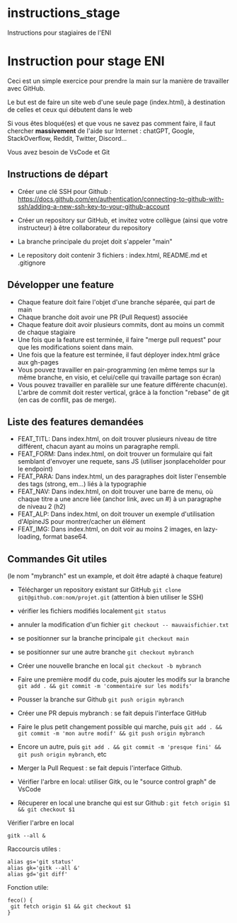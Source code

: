 # instructions_stage

Instructions pour stagiaires de l'ENI

# Instruction pour stage ENI

Ceci est un simple exercice pour prendre la main sur la manière de travailler avec GitHub.

Le but est de faire un site web d'une seule page (index.html), à destination de celles et ceux qui débutent dans le web 

Si vous êtes bloqué(es) et que vous ne savez pas comment faire, il faut chercher **massivement** de l'aide sur Internet : chatGPT, Google, StackOverflow, Reddit, Twitter, Discord...

Vous avez besoin de VsCode et Git

## Instructions de départ

- Créer une clé SSH pour Github : https://docs.github.com/en/authentication/connecting-to-github-with-ssh/adding-a-new-ssh-key-to-your-github-account

- Créer un repository sur GitHub, et invitez votre collègue (ainsi que votre instructeur) à être collaborateur du repository

- La branche principale du projet doit s'appeler "main"

- Le repository doit contenir 3 fichiers : index.html, README.md et .gitignore

## Développer une feature

- Chaque feature doit faire l'objet d'une branche séparée, qui part de main
- Chaque branche doit avoir une PR (Pull Request) associée
- Chaque feature doit avoir plusieurs commits, dont au moins un commit de chaque stagiaire
- Une fois que la feature est terminée, il faire "merge pull request" pour que les modifications soient dans main.
- Une fois que la feature est terminée, il faut déployer index.html grâce aux gh-pages
- Vous pouvez travailler en pair-programming (en même temps sur  la même branche, en visio, et celui/celle qui travaille partage son écran)
- Vous pouvez travailler en parallèle sur une feature différente chacun(e).  L'arbre de commit doit rester vertical, grâce à la fonction "rebase" de git (en cas de conflit, pas de merge).


##  Liste des features demandées

- FEAT_TITL: Dans index.html, on doit trouver plusieurs niveau de titre différent, chacun ayant au moins un paragraphe rempli.
- FEAT_FORM: Dans index.html, on doit trouver un formulaire qui fait semblant d'envoyer une requete, sans JS (utiliser jsonplaceholder pour le endpoint)
- FEAT_PARA: Dans index.html, un des paragraphes doit lister l'ensemble des tags (strong, em...) liés à la typographie
- FEAT_NAV:  Dans index.html, on doit trouver une barre de menu, où chaque titre a une ancre liée (anchor link, avec un #) à un paragraphe de niveau 2 (h2)
- FEAT_ALP:  Dans index.html, on doit trouver un exemple d'utilisation d'AlpineJS pour montrer/cacher un élément
- FEAT_IMG:  Dans index.html, on doit voir au moins 2 images, en lazy-loading, format base64.

## Commandes Git utiles

(le nom "mybranch" est un example, et doit être adapté à chaque feature)

- Télécharger un repository existant sur GitHub `git clone git@github.com:nom/projet.git` (attention à bien utiliser le SSH)

- vérifier les fichiers modifiés localement `git status`

- annuler la modification d'un fichier `git checkout -- mauvaisfichier.txt`

- se positionner sur la branche principale `git checkout main`

- se positionner sur une autre branche `git checkout mybranch`

- Créer une nouvelle branche en local `git checkout -b mybranch`

- Faire une première modif du code, puis ajouter les modifs sur la branche `git add . && git commit -m 'commentaire sur les modifs'`

- Pousser la branche sur Github `git push origin mybranch`

- Créer une PR depuis mybranch : se fait depuis l'interface GitHub

- Faire le plus petit changement possible qui marche, puis `git add . && git commit -m 'mon autre modif' && git push origin mybranch`

- Encore un autre, puis `git add . && git commit -m 'presque fini' && git push origin mybranch`, etc

- Merger la Pull Request : se fait depuis l'interface Github.

- Vérifier l'arbre en local: utiliser Gitk, ou le "source control graph" de VsCode

- Récuperer en local une branche qui est sur Github : `git fetch origin $1 && git checkout $1`

Vérifier l'arbre en local

```
gitk --all &
```

Raccourcis utiles :

```
alias gs='git status'
alias gk='gitk --all &'
alias gd='git diff'
```

Fonction utile:

```
feco() {
 git fetch origin $1 && git checkout $1
}
```
